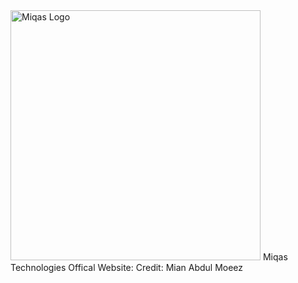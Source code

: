 <img width="400" height="400" alt="Miqas Logo" src="https://github.com/user-attachments/assets/62973f4f-065f-4272-9797-05c017d37e58" />
Miqas Technologies Offical Website:               
Credit: Mian Abdul Moeez
